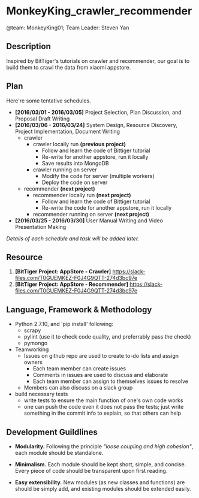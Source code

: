 # MonkeyKing_crawler_recommender
@team: MonkeyKing01; Team Leader: Steven Yan

Description
-----------

Inspired by BitTiger's tutorials on crawler and recommender, our goal is to build them to crawl the data from xiaomi appstore.

Plan
----

Here're some tentative schedules.

* __[2016/03/01 - 2016/03/05]__ Project Selection, Plan Discussion, and Proposal Draft Writing
* __[2016/03/06 - 2016/03/24]__ System Design, Resource Discovery, Project Implementation, Document Writing 
  * crawler
    * crawler locally run __(previous project)__
      * Follow and learn the code of Bittiger tutorial
      * Re-write for another appstore, run it locally
      * Save results into MongoDB
    * crawler running on server
      * Modify the code for server (multiple workers)
      * Deploy the code on server
  * recommender __(next project)__
    * recommender locally run __(next project)__
      * Follow and learn the code of Bittiger tutorial
      * Re-write the code for another appstore, run it locally
    * recommender running on server __(next project)__
* __[2016/03/25 - 2016/03/30]__ User Manual Writing and Video Presentation Making

_Details of each schedule and task will be added later._

Resource
--------

1. __[BitTiger Project: AppStore - Crawler]__ https://slack-files.com/T0GUEMKEZ-F0J4G9QTT-274d3bc97e
1. __[BitTiger Project: AppStore - Recommender]__ https://slack-files.com/T0GUEMKEZ-F0J4G9QTT-274d3bc97e

Language, Framework & Methodology
--------------------

+ Python 2.7.10, and 'pip install' following:
  + scrapy
  + pylint (use it to check code quality, and preferrably pass the check)
  + pymongo
+ Teamworking
  + Issues on github repo are used to create to-do lists and assign owners
    + Each team member can create issues 
    + Comments in issues are used to discuss and elaborate
    + Each team member can assign to themselves issues to resolve
  + Members can also discuss on a slack group
+ build necessary tests
  + write tests to ensure the main function of one's own code works
  + one can push the code even it does not pass the tests; just write something in the commit info to explain, so that others can help

Development Guildlines
----------------------

- __Modularity.__ Following the principle _"loose coupling and high cohesion"_, each module should be standalone.

- __Minimalism.__ Each module should be kept short, simple, and concise. Every piece of code should be transparent upon first reading. 
- __Easy extensibility.__ New modules (as new classes and functions) are should be simply add, and existing modules should be extended easily.



